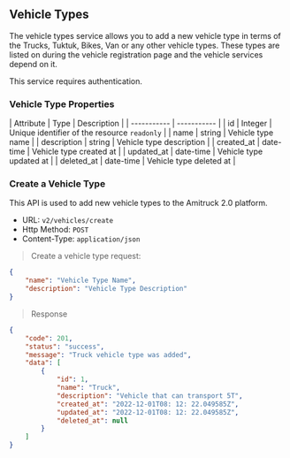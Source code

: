 ## Vehicle Types
The vehicle types service allows you to add a new vehicle type in terms of the Trucks, Tuktuk, Bikes, Van or any other vehicle types.
These types are listed on during the vehicle registration page and the vehicle services depend on it. 

This service requires authentication.

### Vehicle Type Properties

| Attribute | Type | Description |
| ----------- | ----------- |
| id  | Integer | Unique identifier of the resource `readonly` |
| name | string | Vehicle type name |
| description | string | Vehicle type description |
| created_at | date-time | Vehicle type created at |
| updated_at | date-time | Vehicle type updated at |
| deleted_at | date-time | Vehicle type deleted at |

### Create a Vehicle Type
This API is used to add new vehicle types to the Amitruck 2.0 platform. 

* URL: `v2/vehicles/create`
* Http Method: `POST`
* Content-Type: `application/json`

> Create a vehicle type request:

```json
{
    "name": "Vehicle Type Name",
    "description": "Vehicle Type Description"
}
```

> Response

```json
{
    "code": 201,
    "status": "success",
    "message": "Truck vehicle type was added",
    "data": [
        {
            "id": 1,
            "name": "Truck",
            "description": "Vehicle that can transport 5T",
            "created_at": "2022-12-01T08: 12: 22.049585Z",
            "updated_at": "2022-12-01T08: 12: 22.049585Z",
            "deleted_at": null
        }
    ]
}
```
